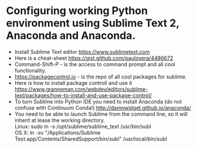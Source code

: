  # Configuring working Python environment using Sublime Text 2, Anaconda and Anaconda.
- Install Sublime Text editor https://www.sublimetext.com
- Here is a cheat-sheet https://gist.github.com/paulovera/4486672
- Command-Shift-P - is the access to command prompt and all cool functionality.
- https://packagecontrol.io - is the repo of all cool packages for sublime.
- Here is how to install package controll and use it https://www.granneman.com/webdev/editors/sublime-text/packages/how-to-install-and-use-package-control/
- To turn Sublime into Python IDE you need to install Anaconda (do not confuse with Continuum Conda!) http://damnwidget.github.io/anaconda/
- You need to be able to launch Sublime from the command line, so it will inherit at lease the working directory.   
Linux: sudo ln -s /opt/sublime/sublime_text /usr/bin/subl      
OS X: ln -sv "/Applications/Sublime Text.app/Contents/SharedSupport/bin/subl" /usr/local/bin/subl
